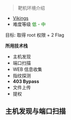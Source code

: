 > 靶机环境介绍
+ [Vikings](https://download.vulnhub.com/vikings/Vikings.ova) 
+ 难度等级 <font color=green>低 - 中</font>

目标:
取得 root 权限 + 2 Flag


**所用技术栈**
+ 主机发现
+ 端口扫描
+ WEB 信息收集
+ 指纹探测
+ **403 Bypass**
+ 文件上传
+ 提权



## 主机发现与端口扫描

